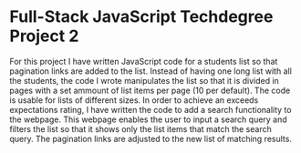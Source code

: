 # Full-Stack JavaScript Techdegree Project 2 

For this project I have written JavaScript code for a students list so that pagination links are added to the list. Instead of having one long list with all the students, the code I wrote manipulates the list so that it is divided in pages with a set ammount of list items per page (10 per default). The code is usable for lists of different sizes.
In order to achieve an exceeds expectations rating, I have written the code to add a search functionality to the webpage. This webpage enables the user to input a search query and filters the list so that it shows only the list items that match the search query. The pagination links are adjusted to the new list of matching results. 